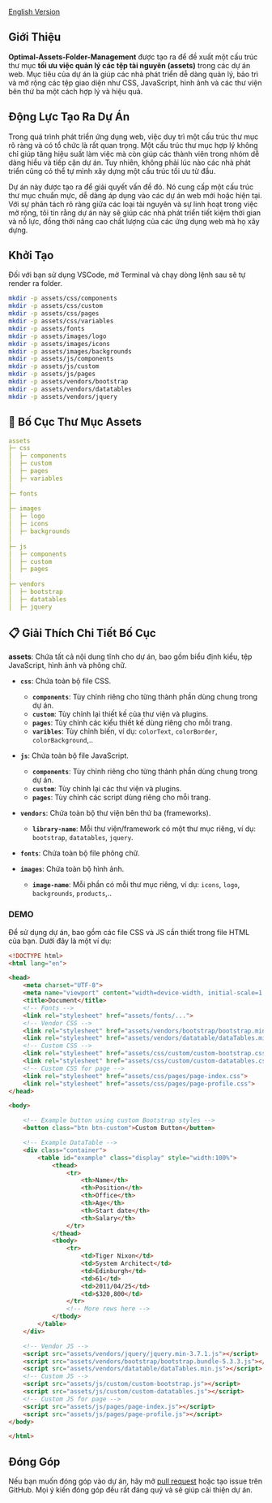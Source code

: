[English Version](./README_en.md)

## Giới Thiệu

**Optimal-Assets-Folder-Management** được tạo ra để đề xuất một cấu trúc thư mục **tối ưu việc quản lý các tệp tài nguyên (assets)** trong các dự án web. Mục tiêu của dự án là giúp các nhà phát triển dễ dàng quản lý, bảo trì và mở rộng các tệp giao diện như CSS, JavaScript, hình ảnh và các thư viện bên thứ ba một cách hợp lý và hiệu quả.

## Động Lực Tạo Ra Dự Án

Trong quá trình phát triển ứng dụng web, việc duy trì một cấu trúc thư mục rõ ràng và có tổ chức là rất quan trọng. Một cấu trúc thư mục hợp lý không chỉ giúp tăng hiệu suất làm việc mà còn giúp các thành viên trong nhóm dễ dàng hiểu và tiếp cận dự án. Tuy nhiên, không phải lúc nào các nhà phát triển cũng có thể tự mình xây dựng một cấu trúc tối ưu từ đầu.

Dự án này được tạo ra để giải quyết vấn đề đó. Nó cung cấp một cấu trúc thư mục chuẩn mực, dễ dàng áp dụng vào các dự án web mới hoặc hiện tại. Với sự phân tách rõ ràng giữa các loại tài nguyên và sự linh hoạt trong việc mở rộng, tôi tin rằng dự án này sẽ giúp các nhà phát triển tiết kiệm thời gian và nỗ lực, đồng thời nâng cao chất lượng của các ứng dụng web mà họ xây dựng.

## Khởi Tạo

Đối với bạn sử dụng VSCode, mở Terminal và chạy dòng lệnh sau sẽ tự render ra folder.

```bash
mkdir -p assets/css/components
mkdir -p assets/css/custom
mkdir -p assets/css/pages
mkdir -p assets/css/variables
mkdir -p assets/fonts
mkdir -p assets/images/logo
mkdir -p assets/images/icons
mkdir -p assets/images/backgrounds
mkdir -p assets/js/components
mkdir -p assets/js/custom
mkdir -p assets/js/pages
mkdir -p assets/vendors/bootstrap
mkdir -p assets/vendors/datatables
mkdir -p assets/vendors/jquery
```

## 📖 Bố Cục Thư Mục Assets

```yaml
assets
├─ css
│  ├─ components
│  ├─ custom
│  ├─ pages
│  ├─ variables
│
├─ fonts
│
├─ images
│  ├─ logo
│  ├─ icons
│  ├─ backgrounds
│
├─ js
│  ├─ components
│  ├─ custom
│  ├─ pages
│
├─ vendors
│  ├─ bootstrap
│  ├─ datatables
│  ├─ jquery
```

## 📋 Giải Thích Chi Tiết Bố Cục

**assets**: Chứa tất cả nội dung tĩnh cho dự án, bao gồm biểu định kiểu, tệp JavaScript, hình ảnh và phông chữ.

- **`css`**: Chứa toàn bộ file CSS.
  - **`components`**: Tùy chỉnh riêng cho từng thành phần dùng chung trong dự án.
  - **`custom`**: Tùy chỉnh lại thiết kế của thư viện và plugins.
  - **`pages`**: Tùy chỉnh các kiểu thiết kế dùng riêng cho mỗi trang.
  - **`varibles`**: Tùy chỉnh biến, ví dụ: `colorText`, `colorBorder`, `colorBackground`,..

- **`js`**: Chứa toàn bộ file JavaScript.
  - **`components`**: Tùy chỉnh riêng cho từng thành phần dùng chung trong dự án.
  - **`custom`**: Tùy chỉnh lại các thư viện và plugins.
  - **`pages`**: Tùy chỉnh các script dùng riêng cho mỗi trang.

- **`vendors`**: Chứa toàn bộ thư viện bên thứ ba (frameworks).
  - **`library-name`**: Mỗi thư viện/framework có một thư mục riêng, ví dụ: `bootstrap`, `datatables`, `jquery`.

- **`fonts`**: Chứa toàn bộ file phông chữ.

- **`images`**: Chứa toàn bộ hình ảnh.
  - **`image-name`**: Mỗi phần có mỗi thư mục riêng, ví dụ: `icons`, `logo`, `backgrounds`, `products`,..

### DEMO

Để sử dụng dự án, bao gồm các file CSS và JS cần thiết trong file HTML của bạn. Dưới đây là một ví dụ:

```html
<!DOCTYPE html>
<html lang="en">

<head>
    <meta charset="UTF-8">
    <meta name="viewport" content="width=device-width, initial-scale=1.0">
    <title>Document</title>
    <!-- Fonts -->
    <link rel="stylesheet" href="assets/fonts/...">
    <!-- Vendor CSS -->
    <link rel="stylesheet" href="assets/vendors/bootstrap/bootstrap.min-5.3.3.css">
    <link rel="stylesheet" href="assets/vendors/datatable/dataTables.min.css">
    <!-- Custom CSS -->
    <link rel="stylesheet" href="assets/css/custom/custom-bootstrap.css">
    <link rel="stylesheet" href="assets/css/custom/custom-datatables.css">
    <!-- Custom CSS for page -->
    <link rel="stylesheet" href="assets/css/pages/page-index.css">
    <link rel="stylesheet" href="assets/css/pages/page-profile.css">
</head>

<body>

    <!-- Example button using custom Bootstrap styles -->
    <button class="btn btn-custom">Custom Button</button>

    <!-- Example DataTable -->
    <div class="container">
        <table id="example" class="display" style="width:100%">
            <thead>
                <tr>
                    <th>Name</th>
                    <th>Position</th>
                    <th>Office</th>
                    <th>Age</th>
                    <th>Start date</th>
                    <th>Salary</th>
                </tr>
            </thead>
            <tbody>
                <tr>
                    <td>Tiger Nixon</td>
                    <td>System Architect</td>
                    <td>Edinburgh</td>
                    <td>61</td>
                    <td>2011/04/25</td>
                    <td>$320,800</td>
                </tr>
                <!-- More rows here -->
            </tbody>
        </table>
    </div>

    <!-- Vendor JS -->
    <script src="assets/vendors/jquery/jquery.min-3.7.1.js"></script>
    <script src="assets/vendors/bootstrap/bootstrap.bundle-5.3.3.js"></script>
    <script src="assets/vendors/datatable/dataTables.min.js"></script>
    <!-- Custom JS -->
    <script src="assets/js/custom/custom-bootstrap.js"></script>
    <script src="assets/js/custom/custom-datatables.js"></script>
    <!-- Custom JS for page -->
    <script src="assets/js/pages/page-index.js"></script>
    <script src="assets/js/pages/page-profile.js"></script>
</body>

</html>
```

## Đóng Góp

Nếu bạn muốn đóng góp vào dự án, hãy mở [pull request](https://github.com/HHiepz/Optimal-Assets-Folder-Management/pulls) hoặc tạo issue trên GitHub. Mọi ý kiến đóng góp đều rất đáng quý và sẽ giúp cải thiện dự án.
